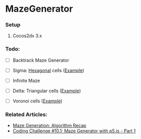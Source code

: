 
# MazeGenerator

### Setup
1. Cocos2dx 3.x


### Todo:
 * [ ] Backtrack Maze Generator
 * [ ] Sigma: [Hexagonal](https://www.redblobgames.com/grids/hexagons/) cells ([Example](http://www.mazegenerator.net/))
 * [ ] Infinite Maze
 * [ ] Delta: Triangular cells ([Example](http://www.mazegenerator.net/))
 * [ ] Voronoi cells ([Example](http://www-cs-students.stanford.edu/~amitp/game-programming/polygon-map-generation/))
 
 
 ### Related Articles:
- [Maze Generation: Algorithm Recap](http://weblog.jamisbuck.org/2011/2/7/maze-generation-algorithm-recap)
- [Coding Challenge #10.1: Maze Generator with p5.js - Part 1](https://www.youtube.com/watch?v=HyK_Q5rrcr4)

